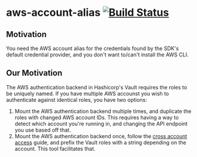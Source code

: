 # aws-account-alias [![Build Status](https://travis-ci.org/securityscorecard/aws-account-alias.svg?branch=master)](https://travis-ci.org/securityscorecard/aws-account-alias)

## Motivation

You need the AWS account alias for the credentials found by the SDK's default
credential provider, and you don't want to/can't install the AWS CLI.

## Our Motivation

The AWS authentication backend in Hashicorp's Vault requires the roles to be uniquely
named. If you have multiple AWS accounst you wish to authenticate against identical
roles, you have two options:

1. Mount the AWS authentication backend multiple times, and duplicate the roles with
changed AWS account IDs. This requires having a way to detect which account you're
running in, and changing the API endpoint you use based off that.
2. Mount the AWS authentication backend once, follow the [cross account access](https://www.vaultproject.io/docs/auth/aws.html#cross-account-access)
guide, and prefix the Vault roles with a string depending on the account. This tool
facilitates that.
